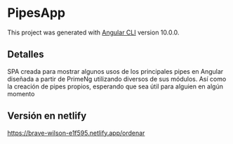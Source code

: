 # PipesApp

This project was generated with [Angular CLI](https://github.com/angular/angular-cli) version 10.0.0.

## Detalles

SPA creada para mostrar algunos usos de los principales pipes en Angular diseñada a partir de PrimeNg utilizando diversos  de sus módulos. Así como la creación de pipes propios, esperando que sea útil para alguien en algún momento

## Versión en netlify

https://brave-wilson-e1f595.netlify.app/ordenar
